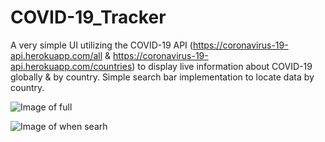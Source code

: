 # COVID-19_Tracker

A very simple UI utilizing the COVID-19 API (https://coronavirus-19-api.herokuapp.com/all & https://coronavirus-19-api.herokuapp.com/countries) to display live information about COVID-19 globally & by country. Simple search bar implementation to locate data by country.

![Image of full](https://github.com/brandonktran/COVID-19_Tracker/tree/master/images/full.png)

![Image of when searh](https://github.com/brandonktran/COVID-19_Tracker/tree/master/images/search.png)
